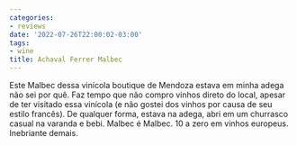 ```yaml
---
categories:
- reviews
date: '2022-07-26T22:00:02-03:00'
tags:
- wine
title: Achaval Ferrer Malbec
---
```


Este Malbec dessa vinícola boutique de Mendoza estava em minha adega não sei por quê. Faz tempo que não compro vinhos direto do local, apesar de ter visitado essa vinícola (e não gostei dos vinhos por causa de seu estilo francês). De qualquer forma, estava na adega, abri em um churrasco casual na varanda e bebi. Malbec é Malbec. 10 a zero em vinhos europeus. Inebriante demais.